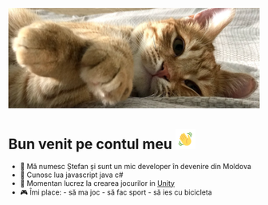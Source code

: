 ![Header](https://raw.githubusercontent.com/jefestef/jefestef/master/rijic_banner.png "Header")

# Bun  venit pe contul meu <img src="https://raw.githubusercontent.com/jefestef/jefestef/master/wave.gif" width="40px">
- 💙 Mă numesc Ștefan și sunt un mic developer în devenire din Moldova
- 📜 Cunosc lua javascript java c#
- 🔭 Momentan lucrez la crearea jocurilor in [Unity](https://unity.com/)
- 🎮 Îmi place: 
             - să ma joc
             - să fac sport
             - să ies cu bicicleta
<!--
**jefestef/jefestef** is a ✨ _special_ ✨ repository because its `README.md` (this file) appears on your GitHub profile.

Here are some ideas to get you started:

- 🔭 I’m currently working on ...
- 🌱 I’m currently learning ...
- 👯 I’m looking to collaborate on ...
- 🤔 I’m looking for help with ...
- 💬 Ask me about ...
- 📫 How to reach me: ...
- 😄 Pronouns: ...
- ⚡ Fun fact: ...
-->
